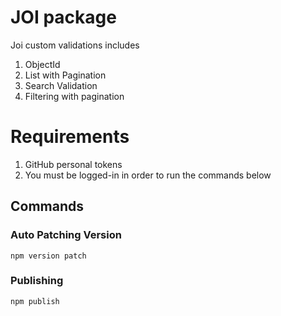 # JOI package

Joi custom validations includes
1. ObjectId
2. List with Pagination
3. Search Validation
4. Filtering with pagination

# Requirements
1. GitHub personal tokens
2. You must be logged-in in order to run the commands below

## Commands

### Auto Patching Version
`npm version patch`

### Publishing
`npm publish`
